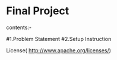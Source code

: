 # Final Project

contents:-

#1.Problem Statement
#2.Setup Instruction     
                                                            

License( http://www.apache.org/licenses/)
     
   


 
